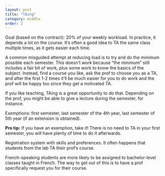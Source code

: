 ```yaml
---
layout: post
title: "TAing"
category: middle
order: 2
---
```


Goal (based on the contract): 20% of your weekly workload. In practice, it depends a lot on the course. It’s often a good idea to TA the same class multiple times, as it gets easier each time.

A common misguided attempt at reducing load is to try and do the minimum possible each semester. This doesn’t work because “the minimum” still includes a fair bit of work, plus some work to know the basics of the subject. Instead, find a course you like, ask the prof to choose you as a TA, and after the first 1-2 times it’ll be much easier for you to do work and the prof will be happy too since they get a motivated TA.

If you like teaching, TAing is a great opportunity to do that. Depending on the prof, you might be able to give a lecture during the semester, for instance.

Exemptions: first semester, last semester of the 4th year, last semester of 5th year (if an extension is obtained).

**Pro tip:** If you have an exemption, take it! There is no need to TA in your first semester, you will have plenty of time to do it afterwards. 

Registration system with skills and preferences. It often happens that students from the lab TA their prof’s course.

French-speaking students are more likely to be assigned to bachelor-level classes taught in French. The way to get out of this is to have a prof specifically request you for their course.

